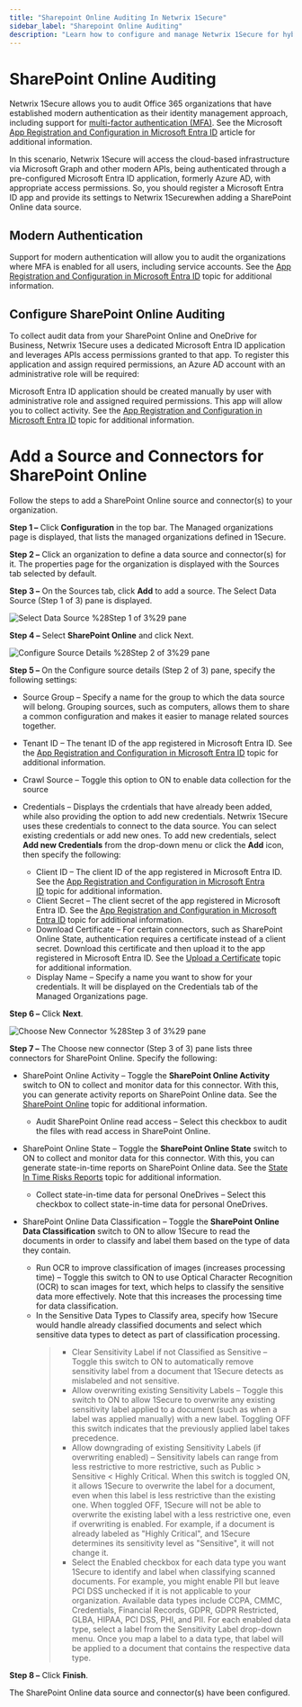 ```yaml
---
title: "Sharepoint Online Auditing In Netwrix 1Secure"
sidebar_label: "Sharepoint Online Auditing"
description: "Learn how to configure and manage Netwrix 1Secure for hybrid security. This guide covers setup, monitoring, and analytics to help secure cloud and on prem data"
---
```


# SharePoint Online Auditing

Netwrix 1Secure allows you to audit Office 365 organizations that have established modern
authentication as their identity management approach, including support for
[multi-factor authentication (MFA)](https://docs.microsoft.com/en-us/azure/active-directory/authentication/concept-mfa-howitworks).
See the Microsoft
[App Registration and Configuration in Microsoft Entra ID](/docs/1secure/setup-and-configuration/azure-entra-id/registration.md)
article for additional information.

In this scenario, Netwrix 1Secure will access the cloud-based infrastructure via Microsoft Graph and
other modern APIs, being authenticated through a pre-configured Microsoft Entra ID application,
formerly Azure AD, with appropriate access permissions. So, you should register a Microsoft Entra ID
app and provide its settings to Netwrix 1Securewhen adding a SharePoint Online data source.

## Modern Authentication

Support for modern authentication will allow you to audit the organizations where MFA is enabled for
all users, including service accounts. See the
[App Registration and Configuration in Microsoft Entra ID](/docs/1secure/setup-and-configuration/azure-entra-id/registration.md)
topic for additional information.

## Configure SharePoint Online Auditing

To collect audit data from your SharePoint Online and OneDrive for Business, Netwrix 1Secure uses a
dedicated Microsoft Entra ID application and leverages APIs access permissions granted to that app.
To register this application and assign required permissions, an Azure AD account with an
administrative role will be required:

Microsoft Entra ID application should be created manually by user with administrative role and
assigned required permissions. This app will allow you to collect activity. See the
[App Registration and Configuration in Microsoft Entra ID](/docs/1secure/setup-and-configuration/azure-entra-id/registration.md)
topic for additional information.

##

# Add a Source and Connectors for SharePoint Online

Follow the steps to add a SharePoint Online source and connector(s) to your organization.

**Step 1 –** Click **Configuration** in the top bar. The Managed organizations page is displayed,
that lists the managed organizations defined in 1Secure.

**Step 2 –** Click an organization to define a data source and connector(s) for it. The properties
page for the organization is displayed with the Sources tab selected by default.

**Step 3 –** On the Sources tab, click **Add** to add a source. The Select Data Source (Step 1 of 3)
pane is displayed.

![Select Data Source %28Step 1 of 3%29 pane](/img/product_docs/1secure/admin/organizations/sourcesandconnectors/addsources_exchange.webp)

**Step 4 –** Select **SharePoint Online** and click Next.

![Configure Source Details %28Step 2 of 3%29 pane](/img/product_docs/1secure/admin/organizations/sourcesandconnectors/configuresourcedetailssharepoint.webp)

**Step 5 –** On the Configure source details (Step 2 of 3) pane, specify the following settings:

- Source Group – Specify a name for the group to which the data source will belong. Grouping
  sources, such as computers, allows them to share a common configuration and makes it easier to
  manage related sources together.
- Tenant ID – The tenant ID of the app registered in Microsoft Entra ID. See the
  [App Registration and Configuration in Microsoft Entra ID](/docs/1secure/setup-and-configuration/azure-entra-id/registration.md) topic
  for additional information.
- Crawl Source – Toggle this option to ON to enable data collection for the source
- Credentials – Displays the crdentials that have already been added, while also providing the
  option to add new credentials. Netwrix 1Secure uses these credentials to connect to the data
  source. You can select existing credentials or add new ones. To add new credentials, select **Add
  new Credentials** from the drop-down menu or click the **Add** icon, then specify the following:

  - Client ID – The client ID of the app registered in Microsoft Entra ID. See the
    [App Registration and Configuration in Microsoft Entra ID](/docs/1secure/setup-and-configuration/azure-entra-id/registration.md) topic
    for additional information.
  - Client Secret – The client secret of the app registered in Microsoft Entra ID. See the
    [App Registration and Configuration in Microsoft Entra ID](/docs/1secure/setup-and-configuration/azure-entra-id/registration.md) topic
    for additional information.
  - Download Certificate – For certain connectors, such as SharePoint Online State, authentication
    requires a certificate instead of a client secret. Download this certificate and then upload
    it to the app registered in Microsoft Entra ID. See the
    [Upload a Certificate](/docs/1secure/setup-and-configuration/azure-entra-id/registration.md#upload-a-certificate) topic
    for additional information.
  - Display Name – Specify a name you want to show for your credentials. It will be displayed on
    the Credentials tab of the Managed Organizations page.

**Step 6 –** Click **Next**.

![Choose New Connector %28Step 3 of 3%29 pane](/img/product_docs/1secure/admin/organizations/sourcesandconnectors/addsourcesharepointonlineconnector.webp)

**Step 7 –** The Choose new connector (Step 3 of 3) pane lists three connectors for SharePoint
Online. Specify the following:

- SharePoint Online Activity – Toggle the **SharePoint Online Activity** switch to ON to collect and
  monitor data for this connector. With this, you can generate activity reports on SharePoint Online
  data. See the [SharePoint Online](/docs/1secure/reporting/report-types/activity-reports.md#sharepoint-online) topic for
  additional information.

  - Audit SharePoint Online read access – Select this checkbox to audit the files with read access
    in SharePoint Online.

- SharePoint Online State – Toggle the **SharePoint Online State** switch to ON to collect and
  monitor data for this connector. With this, you can generate state-in-time reports on SharePoint
  Online data. See the [State In Time Risks Reports](/docs/1secure/reporting/report-types/state-in-time-reports.md) topic
  for additional information.

  - Collect state-in-time data for personal OneDrives – Select this checkbox to collect
    state-in-time data for personal OneDrives.

- SharePoint Online Data Classification – Toggle the **SharePoint Online Data Classification**
  switch to ON to allow 1Secure to read the documents in order to classify and label them based on
  the type of data they contain.

  - Run OCR to improve classification of images (increases processing time) – Toggle this switch
    to ON to use Optical Character Recognition (OCR) to scan images for text, which helps to
    classify the sensitive data more effectively. Note that this increases the processing time for
    data classification.
  - In the Sensitive Data Types to Classify area, specify how 1Secure would handle already
    classified documents and select which sensitive data types to detect as part of classification
    processing.
    > - Clear Sensitivity Label if not Classified as Sensitive – Toggle this switch to ON to
    >   automatically remove sensitivity label from a document that 1Secure detects as
    >   mislabeled and not sensitive.
    > - Allow overwriting existing Sensitivity Labels – Toggle this switch to ON to allow
    >   1Secure to overwrite any existing sensitivity label applied to a document (such as when
    >   a label was applied manually) with a new label. Toggling OFF this switch indicates that
    >   the previously applied label takes precedence.
    > - Allow downgrading of existing Sensitivity Labels (if overwriting enabled) – Sensitivity
    >   labels can range from less restrictive to more restrictive, such as Public > Sensitive <
    >   Highly Critical. When this switch is toggled ON, it allows 1Secure to overwrite the
    >   label for a document, even when this label is less restrictive than the existing one.
    >   When toggled OFF, 1Secure will not be able to overwrite the existing label with a less
    >   restrictive one, even if overwriting is enabled. For example, if a document is already
    >   labeled as "Highly Critical", and 1Secure determines its sensitivity level as
    >   "Sensitive", it will not change it.
    > - Select the Enabled checkbox for each data type you want 1Secure to identify and label
    >   when classifying scanned documents. For example, you might enable PII but leave PCI DSS
    >   unchecked if it is not applicable to your organization. Available data types include
    >   CCPA, CMMC, Credentials, Financial Records, GDPR, GDPR Restricted, GLBA, HIPAA, PCI DSS,
    >   PHI, and PII. For each enabled data type, select a label from the Sensitivity Label
    >   drop-down menu. Once you map a label to a data type, that label will be applied to a
    >   document that contains the respective data type.

**Step 8 –** Click **Finish**.

The SharePoint Online data source and connector(s) have been configured.

